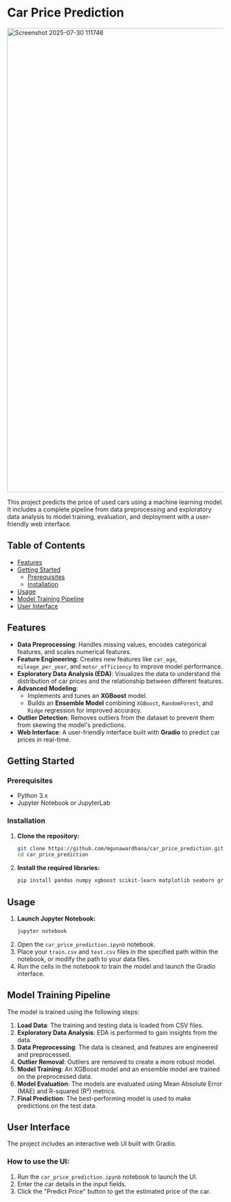 # Car Price Prediction

<img width="1919" height="1079" alt="Screenshot 2025-07-30 111746" src="https://github.com/user-attachments/assets/3d546617-9f82-47e2-ab22-5b4d1b09132a" />

This project predicts the price of used cars using a machine learning model. It includes a complete pipeline from data preprocessing and exploratory data analysis to model training, evaluation, and deployment with a user-friendly web interface.

## Table of Contents

- [Features](#features)
- [Getting Started](#getting-started)
  - [Prerequisites](#prerequisites)
  - [Installation](#installation)
- [Usage](#usage)
- [Model Training Pipeline](#model-training-pipeline)
- [User Interface](#user-interface)

## Features

- **Data Preprocessing**: Handles missing values, encodes categorical features, and scales numerical features.
- **Feature Engineering**: Creates new features like `car_age`, `mileage_per_year`, and `motor_efficiency` to improve model performance.
- **Exploratory Data Analysis (EDA)**: Visualizes the data to understand the distribution of car prices and the relationship between different features.
- **Advanced Modeling**:
    - Implements and tunes an **XGBoost** model.
    - Builds an **Ensemble Model** combining `XGBoost`, `RandomForest`, and `Ridge` regression for improved accuracy.
- **Outlier Detection**: Removes outliers from the dataset to prevent them from skewing the model's predictions.
- **Web Interface**: A user-friendly interface built with **Gradio** to predict car prices in real-time.

## Getting Started

### Prerequisites

- Python 3.x
- Jupyter Notebook or JupyterLab

### Installation

1.  **Clone the repository:**
    ```bash
    git clone https://github.com/mgunawardhana/car_price_prediction.git
    cd car_price_prediction
    ```

2.  **Install the required libraries:**
    ```bash
    pip install pandas numpy xgboost scikit-learn matplotlib seaborn gradio
    ```

## Usage

1.  **Launch Jupyter Notebook:**
    ```bash
    jupyter notebook
    ```
2.  Open the `car_price_prediction.ipynb` notebook.
3.  Place your `train.csv` and `test.csv` files in the specified path within the notebook, or modify the path to your data files.
4.  Run the cells in the notebook to train the model and launch the Gradio interface.

## Model Training Pipeline

The model is trained using the following steps:

1.  **Load Data**: The training and testing data is loaded from CSV files.
2.  **Exploratory Data Analysis**: EDA is performed to gain insights from the data.
3.  **Data Preprocessing**: The data is cleaned, and features are engineered and preprocessed.
4.  **Outlier Removal**: Outliers are removed to create a more robust model.
5.  **Model Training**: An XGBoost model and an ensemble model are trained on the preprocessed data.
6.  **Model Evaluation**: The models are evaluated using Mean Absolute Error (MAE) and R-squared (R²) metrics.
7.  **Final Prediction**: The best-performing model is used to make predictions on the test data.

## User Interface

The project includes an interactive web UI built with Gradio.

### How to use the UI:

1.  Run the `car_price_prediction.ipynb` notebook to launch the UI.
2.  Enter the car details in the input fields.
3.  Click the "Predict Price" button to get the estimated price of the car.

